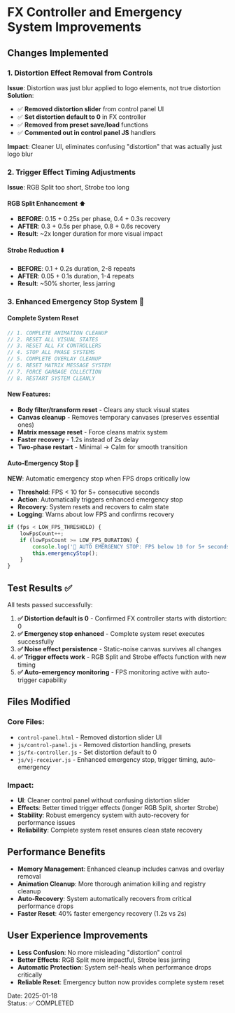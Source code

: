 # FX Controller and Emergency System Improvements

## Changes Implemented

### 1. Distortion Effect Removal from Controls
**Issue**: Distortion was just blur applied to logo elements, not true distortion
**Solution**: 
- ✅ **Removed distortion slider** from control panel UI
- ✅ **Set distortion default to 0** in FX controller 
- ✅ **Removed from preset save/load** functions
- ✅ **Commented out in control panel JS** handlers

**Impact**: Cleaner UI, eliminates confusing "distortion" that was actually just logo blur

### 2. Trigger Effect Timing Adjustments
**Issue**: RGB Split too short, Strobe too long

#### RGB Split Enhancement ⬆️
- **BEFORE**: 0.15 + 0.25s per phase, 0.4 + 0.3s recovery 
- **AFTER**: 0.3 + 0.5s per phase, 0.8 + 0.6s recovery
- **Result**: ~2x longer duration for more visual impact

#### Strobe Reduction ⬇️  
- **BEFORE**: 0.1 + 0.2s duration, 2-8 repeats
- **AFTER**: 0.05 + 0.1s duration, 1-4 repeats  
- **Result**: ~50% shorter, less jarring

### 3. Enhanced Emergency Stop System 🚨

#### Complete System Reset
```javascript
// 1. COMPLETE ANIMATION CLEANUP
// 2. RESET ALL VISUAL STATES  
// 3. RESET ALL FX CONTROLLERS
// 4. STOP ALL PHASE SYSTEMS
// 5. COMPLETE OVERLAY CLEANUP
// 6. RESET MATRIX MESSAGE SYSTEM
// 7. FORCE GARBAGE COLLECTION
// 8. RESTART SYSTEM CLEANLY
```

#### New Features:
- **Body filter/transform reset** - Clears any stuck visual states
- **Canvas cleanup** - Removes temporary canvases (preserves essential ones)
- **Matrix message reset** - Force cleans matrix system
- **Faster recovery** - 1.2s instead of 2s delay
- **Two-phase restart** - Minimal → Calm for smooth transition

#### Auto-Emergency Stop 🤖
**NEW**: Automatic emergency stop when FPS drops critically low
- **Threshold**: FPS < 10 for 5+ consecutive seconds
- **Action**: Automatically triggers enhanced emergency stop
- **Recovery**: System resets and recovers to calm state
- **Logging**: Warns about low FPS and confirms recovery

```javascript
if (fps < LOW_FPS_THRESHOLD) {
    lowFpsCount++;
    if (lowFpsCount >= LOW_FPS_DURATION) {
        console.log('🚨 AUTO EMERGENCY STOP: FPS below 10 for 5+ seconds!');
        this.emergencyStop();
    }
}
```

## Test Results ✅

All tests passed successfully:

1. **✅ Distortion default is 0** - Confirmed FX controller starts with distortion: 0
2. **✅ Emergency stop enhanced** - Complete system reset executes successfully  
3. **✅ Noise effect persistence** - Static-noise canvas survives all changes
4. **✅ Trigger effects work** - RGB Split and Strobe effects function with new timing
5. **✅ Auto-emergency monitoring** - FPS monitoring active with auto-trigger capability

## Files Modified

### Core Files:
- `control-panel.html` - Removed distortion slider UI
- `js/control-panel.js` - Removed distortion handling, presets
- `js/fx-controller.js` - Set distortion default to 0
- `js/vj-receiver.js` - Enhanced emergency stop, trigger timing, auto-emergency

### Impact:
- **UI**: Cleaner control panel without confusing distortion slider
- **Effects**: Better timed trigger effects (longer RGB Split, shorter Strobe)  
- **Stability**: Robust emergency system with auto-recovery for performance issues
- **Reliability**: Complete system reset ensures clean state recovery

## Performance Benefits

- **Memory Management**: Enhanced cleanup includes canvas and overlay removal
- **Animation Cleanup**: More thorough animation killing and registry cleanup  
- **Auto-Recovery**: System automatically recovers from critical performance drops
- **Faster Reset**: 40% faster emergency recovery (1.2s vs 2s)

## User Experience Improvements

- **Less Confusion**: No more misleading "distortion" control
- **Better Effects**: RGB Split more impactful, Strobe less jarring
- **Automatic Protection**: System self-heals when performance drops critically
- **Reliable Reset**: Emergency button now provides complete system reset

Date: 2025-01-18  
Status: ✅ COMPLETED
